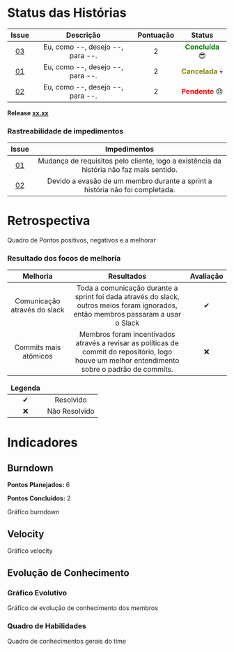 # Status das Histórias
<table>
  <thead>
    <tr>
      <th style="text-align:center">Issue</th>
      <th style="text-align:center">Descrição</th>
      <th style="text-align:center">Pontuação</th>
      <th style="text-align:center">Status</th>
    </tr>
  </thead>
  <tbody>
    <tr>
      <td style="text-align:center"><a href="https://github.com/fga-gpp-mds/2018.1-Grupo3/issues/00">03</a></td>
      <td style="text-align:center">Eu, como --, desejo --, para --. </td>
      <td style="text-align:center">2</td>
      <td style="text-align:center"><strong style="color:green">Concluída</strong>  😎 </td>
    </tr>
    <tr>
      <td style="text-align:center"><a href="https://github.com/fga-gpp-mds/2018.1-Grupo3/issues/00">01</a></td>
      <td style="text-align:center">Eu, como --, desejo --, para --. </td>
      <td style="text-align:center">2</td>
      <td style="text-align:center"><strong style="color:#828400">Cancelada</strong>  💀 </td>
    </tr>
    <tr>
      <td style="text-align:center"><a href="https://github.com/fga-gpp-mds/2018.1-Grupo3/issues/00">02</a></td>
      <td style="text-align:center">Eu, como --, desejo --, para --. </td>
      <td style="text-align:center">2</td>
      <td style="text-align:center"><strong style="color:red">Pendente</strong> 😞 </td>
    </tr>
  </tbody>
</table>

**Release [xx.xx]()**
### Rastreabilidade de impedimentos 

<table>
  <thead>
    <tr>
      <th>Issue</th>
      <th>Impedimentos</th>
    </tr>
    <tbody style="text-align: center">
      <tr>
        <td><a href="https://github.com/fga-gpp-mds/2018.1-Grupo3/issues/00">01</a></td>
        <td>Mudança de requisitos pelo cliente, logo a existência da história não faz mais sentido.</td>
      </tr>
      <tr>
        <td><a href="https://github.com/fga-gpp-mds/2018.1-Grupo3/issues/00">02</a></td>
        <td>Devido a evasão de um membro durante a sprint a história não foi completada.</td>
      </tr>
    </tbody>
  </thead>
</table>

# Retrospectiva
Quadro de Pontos positivos, negativos e a melhorar

### Resultado dos focos de melhoria 
<table>
    <thead>
        <tr>
            <th>Melhoria</th>
            <th>Resultados</th>
            <th>Avaliação</th>
        </tr>
        <tbody style="text-align: center">
            <tr>
                <td>Comunicação através do slack</td>
                <td>Toda a comunicação durante a sprint foi dada através do slack, outros meios foram ignorados, então membros passaram a usar o Slack</td>
                <td>✔</td>
            </tr>
            <tr>
                <td>Commits mais atômicos </td>
                <td>Membros foram incentivados através a revisar as políticas de commit do repositório, logo houve um melhor entendimento sobre o padrão de commits.</td>
                <td>❌</td>
            </tr>
        </tbody>
    </thead>
</table>

<table>
    <thead>
        <tr>
            <td><strong>Legenda</strong></td>
            <td</td>
        </tr>
    </thead>
    <tbody style="text-align:center">
        <tr>
            <td>✔</td>
            <td>Resolvido</td>
        </tr>
        <tr>
            <td>❌</td>
            <td>Não Resolvido</td>
        </tr>
    </tbody>
</table>


# Indicadores
## Burndown
**Pontos Planejados:** 6

**Pontos Concluídos:** 2

Gráfico burndown

## Velocity
Gráfico velocity

## Evolução de Conhecimento
### Gráfico Evolutivo
Gráfico de evolução de conhecimento dos membros

### Quadro de Habilidades
Quadro de conhecimentos gerais do time
